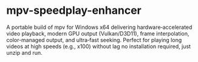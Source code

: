 # mpv-speedplay-enhancer
A portable build of mpv for Windows x64 delivering hardware‑accelerated video playback, modern GPU output (Vulkan/D3D11), frame interpolation, color-managed output, and ultra‑fast seeking. Perfect for playing long videos at high speeds (e.g., x100) without lag no installation required, just unzip and run.
